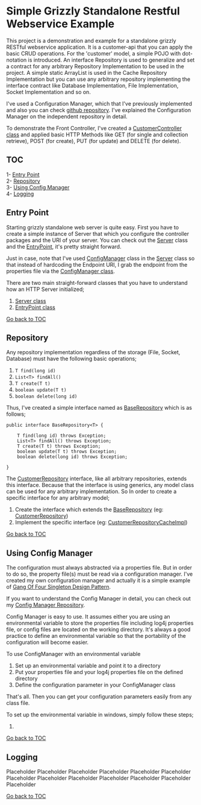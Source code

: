 Simple Grizzly Standalone Restful Webservice Example
====================================================
This project is a demonstration and example for a standalone grizzly RESTful webservice application.
It is a customer-api that you can apply the basic CRUD operations. For the 'customer' model, 
a simple POJO with dot-notation is introduced. An interface Repository is used to generalize
and set a contract for any arbitrary Repository Implementation to be used in the project.
A simple static ArrayList is used in the Cache Repository Implementation but you can use
any arbitrary repository implementing the interface contract like Database Implementation,
File Implementation, Socket Implementation and so on.

I've used a Configuration Manager, which that I've previously implemented and also you can check
[github repository](https://github.com/bzdgn/singleton-configuration-manager-example/blob/master/README.md). I've explained the Configuration Manager on the independent repository
in detail.

To demonstrate the Front Controller, I've created a [CustomerController class](https://github.com/bzdgn/simple-grizzly-standalone-restful-webservice-example/blob/master/src/main/java/com/levent/webservice/controller/impl/CustomerController.java) and applied basic
HTTP Methods like GET (for single and collection retrieve), POST (for create), PUT (for update) 
and DELETE (for delete).

TOC
---
1- [Entry Point](#entry-point) <br/>
2- [Repository](#repository) <br/>
3- [Using Config Manager](#using-config-manager) <br/>
4- [Logging](#logging) <br/>

Entry Point
-----------
Starting grizzly standalone web server is quite easy. First you have to create a simple instance of
Server that which you configure the controller packages and the URI of your server. You can check
out the [Server](https://github.com/bzdgn/simple-grizzly-standalone-restful-webservice-example/blob/master/src/main/java/com/levent/webservice/main/Server.java) class and the [EntryPoint](https://github.com/bzdgn/simple-grizzly-standalone-restful-webservice-example/blob/master/src/main/java/com/levent/webservice/main/EntryPoint.java), it's pretty straight forward.

Just in case, note that I've used [ConfigManager](https://github.com/bzdgn/simple-grizzly-standalone-restful-webservice-example/blob/master/src/main/java/com/levent/webservice/configuration/ConfigManager.java) class in the [Server](https://github.com/bzdgn/simple-grizzly-standalone-restful-webservice-example/blob/master/src/main/java/com/levent/webservice/main/Server.java) class so that instead of hardcoding
the Endpoint URI, I grab the endpoint from the properties file via the [ConfigManager class](https://github.com/bzdgn/simple-grizzly-standalone-restful-webservice-example/blob/master/src/main/java/com/levent/webservice/configuration/ConfigManager.java).

There are two main straight-forward classes that you have to understand how an HTTP Server initialized;

1. [Server class](https://github.com/bzdgn/simple-grizzly-standalone-restful-webservice-example/blob/master/src/main/java/com/levent/webservice/main/Server.java)
2. [EntryPoint class](https://github.com/bzdgn/simple-grizzly-standalone-restful-webservice-example/blob/master/src/main/java/com/levent/webservice/main/EntryPoint.java)

[Go back to TOC](#toc)

Repository
----------
Any repository implementation regardless of the storage (File, Socket, Database) must have the following basic operations;

1. ```T find(long id)```
2. ```List<T> findAll()```
3. ```T create(T t)```
4. ```boolean update(T t)```
5. ```boolean delete(long id)```

Thus, I've created a simple interface named as [BaseRepository](https://github.com/bzdgn/simple-grizzly-standalone-restful-webservice-example/blob/master/src/main/java/com/levent/webservice/repository/BaseRepository.java) which is as follows;

```
public interface BaseRepository<T> {
	
	T find(long id) throws Exception;
	List<T> findAll() throws Exception;
	T create(T t) throws Exception;
	boolean update(T t) throws Exception;
	boolean delete(long id) throws Exception;
	
}
```

The [CustomerRepository](https://github.com/bzdgn/simple-grizzly-standalone-restful-webservice-example/blob/master/src/main/java/com/levent/webservice/repository/CustomerRepository.java) interface, like all arbitrary repositories, extends this interface. Because that the interface
is using generics, any model class can be used for any arbitrary implementation. So In order to create a specific interface
for any arbitrary model;

1. Create the interface which extends the [BaseRepository](https://github.com/bzdgn/simple-grizzly-standalone-restful-webservice-example/blob/master/src/main/java/com/levent/webservice/repository/BaseRepository.java) (eg: [CustomerRepository](https://github.com/bzdgn/simple-grizzly-standalone-restful-webservice-example/blob/master/src/main/java/com/levent/webservice/repository/CustomerRepository.java))
2. Implement the specific interface (eg: [CustomerRepositoryCacheImpl](https://github.com/bzdgn/simple-grizzly-standalone-restful-webservice-example/blob/master/src/main/java/com/levent/webservice/repository/impl/CustomerRepositoryCacheImpl.java))

[Go back to TOC](#toc)

Using Config Manager
--------------------
The configuration must always abstracted via a properties file. But in order to do so, the property file(s)
must be read via a configuration manager. I've created my own configuration manager and actually it is a
simple example of [Gang Of Four Singleton Design Pattern](https://en.wikipedia.org/wiki/Singleton_pattern).

If you want to understand the Config Manager in detail, you can check out my [Config Manager Repository](https://github.com/bzdgn/singleton-configuration-manager-example).

Config Manager is easy to use. It assumes either you are using an environmental variable to store the properties
file including log4j properties file, or config files are located on the working directory. It's always
a good practice to define an environmental variable so that the portability of the configuration will
become easier.

To use ConfigManager with an environmental variable

1. Set up an environmental variable and point it to a directory
2. Put your properties file and your log4j properties file on the defined directory
3. Define the configuration parameter in your ConfigManager class

That's all. Then you can get your configuration parameters easily from any class file.

To set up the environmental variable in windows, simply follow these steps;

1. 

[Go back to TOC](#toc)

Logging
-------
Placeholder
Placeholder
Placeholder
Placeholder
Placeholder
Placeholder
Placeholder
Placeholder
Placeholder
Placeholder
Placeholder
Placeholder
Placeholder

[Go back to TOC](#toc)